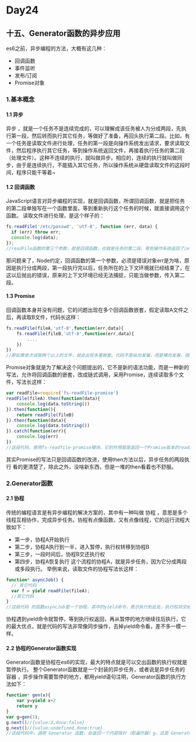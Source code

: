 # Day24
## 十五、Generator函数的异步应用
  es6之前，异步编程的方法，大概有这几种：
  - 回调函数
  - 事件监听
  - 发布/订阅
  - Promise对象
### 1.基本概念
#### 1.1 异步
  异步 ，就是一个任务不是连续完成的，可以理解成该任务被人为分成两段，先执行第一段，然后转而执行其它任务，等做好了准备，再回头执行第二段。比如，有一个任务是读取文件进行处理，任务的第一段是向操作系统发出请求，要求读取文件，然后程序执行其它任务，等到操作系统返回文件，再接着执行任务的第二段（处理文件）。这种不连续的执行，就叫做异步。相应的，连续的执行就叫做同步，由于是连续执行，不能插入其它任务，所以操作系统从硬盘读取文件的这段时间，程序只能干等着~
#### 1.2 回调函数
  JavaScript语言对异步编程的实现，就是回调函数，所谓回调函数，就是把任务的第二段单独写在一个函数里面，等到重新执行这个任务的时候，就直接调用这个函数。
  读取文件进行处理，是这个样子的：
```javascript
fs.readFile('/etc/passwd', 'utf-8', function (err, data) {
  if (err) throw err;
  console.log(data);
});
//readFile函数的第三个参数，就是回调函数，也就是任务的第二段，等到操作系统返回了/etc.passwd这个文件以后，回调函数才会执行
```
  那问题来了，Node约定，回调函数的第一个参数，必须是错误对象err是为啥，原因是执行分成两段，第一段执行完以后，任务所在的上下文环境就已经结束了，在这以后抛出的错误，原来的上下文环境已经无法捕捉，只能当做参数，传入第二段。
#### 1.3 Promise
  回调函数本身并没有问题，它的问题出现在多个回调函数嵌套，假定读取A文件之后，再读取B文件，代码长这样：
```javascript
fs.readFile(fileA,'utf-8',function(err,data){
    fs.readFile(fileB,'utf-8',function(err,data){
        ....
    })
})
//那如果依次读取两个以上的文件，就会出现多重嵌套。代码不是纵向发展，而是横向发展，很快就会乱成一团，无法管理，因为多个异步操作形成了强耦合，只要有一个操作需要修改，它的上层回调函数和下层回调函数，可能都要跟着修改，这种情况就是 callback hell
```
  Promise对象就是为了解决这个问题提出的，它不是新的语法功能，而是一种新的写法，允许将回调函数的嵌套，改成链式调用，采用Promise，连续读取多个文件，写法长这样：
```javascript
var readFile=require('fs-readFile-promise')
readFile(fileA).then(function(data){
    console.log(data.toString())
}).then(function(){
    return readFile(fileB)
}).then(function(data){
    console.log(data.toString())
}).catch(function(err){
    console.log(err)
})
//这段代码，使用fs-readfile-promise模块，它的作用就是返回一个Promise版本的readFile函数。Promise提供then方法加载回调函数，catch方法捕捉执行过程中抛出的错误
```
  其实Promise的写法只是回调函数的改进，使用then方法以后，异步任务的两段执行 看的更清楚了，除此之外，没啥新东西，但是一堆的then看着也不舒服。
### 2.Generator函数
#### 2.1 协程
  传统的编程语言是有异步编程的解决方案的，其中有一种叫做 协程 ，意思是多个线程互相协作，完成异步任务。协程有点像函数，又有点像线程，它的运行流程大致如下：
  - 第一步，协程A开始执行
  - 第二步，协程A执行到一半，进入暂停，执行权转移到协程B
  - 第三步，一段时间后，协程B交还执行权
  - 第四步，协程A恢复执行
  这个流程的协程A，就是异步任务，因为它分成两段或多段执行。
  举例来说，读取文件的协程写法长这样：
```javascript
function* asyncJob() {
  // 其它代码
  var f = yield readFile(fileA);
  //其它代码
}
//这段代码 的函数asyncJob是一个协程，其中的yield命令，表示执行到此处，执行权将交给其它协程，也就是说yield命令是异步两个阶段的分界线
```
  协程遇到yield命令就暂停，等到执行权返回，再从暂停的地方继续往后执行，它的最大优点，就是代码的写法非常像同步操作，去掉yield命令看，差不多一模一样。
#### 2.2 协程的Generator函数实现
  Generator函数是协程在es6的实现，最大的特点就是可以交出函数的执行权就是暂停执行。
  整个Generator函数就是一个封装的异步任务，或者说是异步任务的容器 ，异步操作需要暂停的地方，都用yield语句注明，Generator函数的执行方法如下：
```javascript
function* gen(x){
    var y=yield x+2
    return y
}
var g=gen(1);
g.next()//{value:3,done:false}
g.next()//{value:undefined,done:true}
//这段代码中，调用 Generator 函数，会返回一个内部指针（即遍历器）g。这是 Generator 函数不同于普通函数的另一个地方，即执行它不会返回结果，返回的是指针对象。调用指针g的next方法，会移动内部指针（即执行异步任务的第一段），指向第一个遇到的yield语句，上例是执行到x + 2为止。换言之，next方法的作用是分阶段执行Generator函数。每次调用next方法，会返回一个对象，表示当前阶段的信息（value属性和done属性）。value属性是yield语句后面表达式的值，表示当前阶段的值；done属性是一个布尔值，表示 Generator 函数是否执行完毕，即是否还有下一个阶段。
```




















